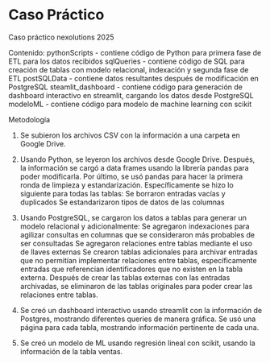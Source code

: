 # Caso Práctico
 Caso práctico nexolutions 2025


Contenido:
pythonScripts - contiene código de Python para primera fase de ETL para los datos recibidos
sqlQueries - contiene código de SQL para creación de tablas con modelo relacional, indexación y segunda fase de ETL
postSQLData - contiene datos resultantes después de modificación en PostgreSQL
steamlit_dashboard - contiene código para generación de dashboard interactivo en streamlit, cargando los datos desde PostgreSQL
modeloML - contiene código para modelo de machine learning con scikit


Metodología

1. Se subieron los archivos CSV con la información a una carpeta en Google Drive.

2. Usando Python, se leyeron los archivos desde Google Drive. 
Después, la información se cargó a data frames usando la librería pandas para poder modificarla. 
Por último, se usó pandas para hacer la primera ronda de limpieza y estandarización. 
Específicamente se hizo lo siguiente para todas las tablas:
Se borraron entradas vacías y duplicados
Se estandarizaron tipos de datos de las columnas

3. Usando PostgreSQL, se cargaron los datos a tablas para generar un modelo relacional y adicionalmente:
Se agregaron indexaciones para agilizar consultas en columnas que se consideraron más probables de ser consultadas
Se agregaron relaciones entre tablas mediante el uso de llaves externas
Se crearon tablas adicionales para archivar entradas que no permitían implementar relaciones entre tablas, específicamente entradas que referencian identificadores que no existen en la tabla externa. 
Después de crear las tablas externas con las entradas archivadas, se eliminaron de las tablas originales para poder crear las relaciones entre tablas.


3. Se creó un dashboard interactivo usando streamlit con la información de Postgres, mostrando diferentes queries de manera gráfica. Se usó una página para cada tabla, mostrando información pertinente de cada una.

4. Se creó un modelo de ML usando regresión lineal con scikit, usando la información de la tabla ventas.